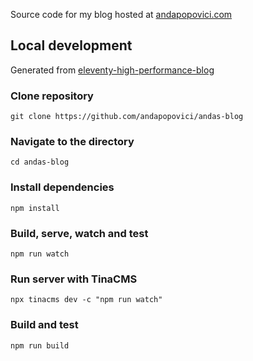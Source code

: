 Source code for my blog hosted at [andapopovici.com](https://andapopovici.com)

## Local development

Generated from [eleventy-high-performance-blog](https://github.com/google/eleventy-high-performance-blog)
### Clone repository

```
git clone https://github.com/andapopovici/andas-blog
```

### Navigate to the directory

```
cd andas-blog
```

### Install dependencies

```
npm install
```

### Build, serve, watch and test

```
npm run watch
```

### Run server with TinaCMS

```
npx tinacms dev -c "npm run watch"
```

### Build and test

```
npm run build
```
